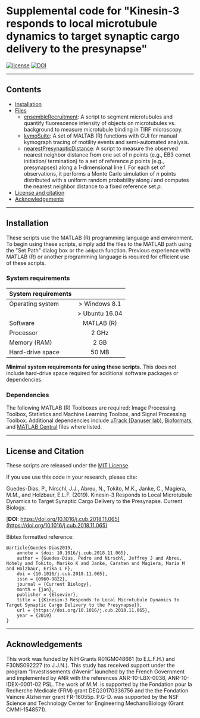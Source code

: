 # Supplemental code for "Kinesin-3 responds to local microtubule dynamics to target synaptic cargo delivery to the presynapse"

[![license](https://img.shields.io/github/license/mashape/apistatus.svg?maxAge=2592000)](TODO--add_url/blob/master/LICENSE) [![DOI](https://zenodo.org/badge/159114438.svg)](https://zenodo.org/badge/latestdoi/159114438)

------------------
## Contents
* [Installation](#installation)
* [Files](#files)
	* [ensembleRecruitment](ensembleRecruitment): A script to segment microtubules and quantify fluorescence intensity of objects on microtubules vs. background to measure microtubule binding in TIRF microscopy.
	* [kymoSuite](kymoSuite): A set of MALTAB (R) functions with GUI for manual kymograph tracing of motility events and semi-automated analysis.
	* [nearestPresynapticDistance](nearestPresynapticDistance): A script to measure the observed nearest neighbor distance from one set of *n* points (e.g., EB3 comet initiation/ termination) to a set of reference *p* points (e.g., presynapses) along a 1-dimensional line *l*. For each set of observations, it performs a Monte Carlo simulation of *n* points distributed with a uniform random probability along *l* and computes the nearest neighbor distance to a fixed reference set *p*.
* [License and citation](#license-and-citation)
* [Acknowledgements](#acknowledgements)

------------------
## Installation
These scripts use the MATLAB (R) programming language and environment. To begin using these scripts, simply add the files to the MATLAB path using the "Set Path" dialog box or the `addpath` function. Previous experience with MATLAB (R) or another programming language is required for efficient use of these scripts.

### System requirements

| System requirements |                   |
| ----------          | :----------:      |
| Operating system    | > Windows 8.1     |
|                     | > Ubuntu 16.04    |
| Software            | MATLAB (R)        |
| Processor           | 2 GHz             |
| Memory (RAM)        | 2 GB              |
| Hard-drive space    | 50 MB             |

**Minimal system requirements for using these scripts.** This does not include hard-drive space required for additional software packages or dependencies.

### Dependencies
The following MATLAB (R) Toolboxes are required: Image Processing Toolbox, Statistics and Machine Learning Toolbox, and Signal Processing Toolbox. Additional dependencies include [uTrack (Danuser lab)](https://www.utsouthwestern.edu/labs/danuser/software/#utrack_anc), [Bioformats](https://docs.openmicroscopy.org/bio-formats/5.9.2/users/matlab/), and [MATLAB Central](https://www.mathworks.com/matlabcentral/) files where listed.


------------------
## License and Citation
These scripts are released under the [MIT License](https://opensource.org/licenses/MIT).

If you use use this code in your research, please cite:

Guedes-Dias, P., Nirschl, J.J., Abreu, N., Tokito, M.K., Janke, C., Magiera, M.M., and Holzbaur, E.L.F. (2019). Kinesin-3 Responds to Local Microtubule Dynamics to Target Synaptic Cargo Delivery to the Presynapse. Current Biology.

[**DOI**: https://doi.org/10.1016/j.cub.2018.11.065](https://doi.org/10.1016/j.cub.2018.11.065)

Bibtex formatted reference:
```text
@article{Guedes-Dias2019,
    annote = {doi: 10.1016/j.cub.2018.11.065},
    author = {Guedes-Dias, Pedro and Nirschl, Jeffrey J and Abreu, Nohely and Tokito, Mariko K and Janke, Carsten and Magiera, Maria M and Holzbaur, Erika L F},
    doi = {10.1016/j.cub.2018.11.065},
    issn = {0960-9822},
    journal = {Current Biology},
    month = {jan},
    publisher = {Elsevier},
    title = {{Kinesin-3 Responds to Local Microtubule Dynamics to Target Synaptic Cargo Delivery to the Presynapse}},
    url = {https://doi.org/10.1016/j.cub.2018.11.065},
    year = {2019}
}
```

------------------
## Acknowledgements
This work was funded by NIH Grants R01GM048661 (to E.L.F.H.) and F30NS092227 (to J.J.N.). This study has received support under the program “Investissements d’Avenir” launched by the French Government and implemented by ANR with the references ANR-10-LBX-0038, ANR-10-IDEX-0001-02 PSL. The work of M.M. is supported by the Fondation pour la Recherche Medicale (FRM) grant DEQ20170336756 and the the Fondation Vaincre Alzheimer grant FR-16055p. P.G-D. was supported by the NSF Science and Technology Center for Engineering MechanoBiology (Grant CMMI-1548571).